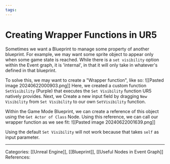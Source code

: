 ```yaml
---
tags:
---
```

# Creating Wrapper Functions in UR5
Sometimes we want a Blueprint to manage some property of another blueprint. For example, we may want some sprite object to appear only when some game state is reached. While there is a `set visibility` option within the Event graph, it is 'internal', in that it will only take in whatever's defined in that blueprint. 

To solve this, we may want to create a "Wrapper function", like so:
![[Pasted image 20240622000903.png]]
Here, we created a custom function `SetVisibility` (Purple) that executes the `Set Visibility` function UR5 natively provides. Next, we Create a new input field by dragging `New Visibility` from `Set Visibility` to our own `SetVisibility` function.

Within the Game Mode Blueprint, we can create a reference of this object using the `Get Actor of Class` Node. Using this reference, we can call our wrapper function as we see fit:
![[Pasted image 20240622001639.png]]

Using the default `Set Visibility` will not work because that takes `self` as input parameter.

---
Categories: [[Unreal Engine]], [[Blueprint]], [[Useful Nodes in Event Graph]]
References:

